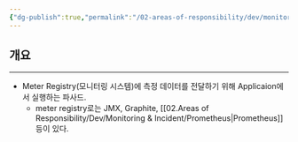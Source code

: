 ```yaml
---
{"dg-publish":true,"permalink":"/02-areas-of-responsibility/dev/monitoring-and-incident/micrometer/","tags":["dev","monitoring","metric"],"noteIcon":""}
---
```


## 개요
---
- Meter Registry(모니터링 시스템)에 측정 데이터를 전달하기 위해 Applicaion에서 실행하는 파사드.
	- meter registry로는 JMX, Graphite, [[02.Areas of Responsibility/Dev/Monitoring & Incident/Prometheus\|Prometheus]] 등이 있다.
